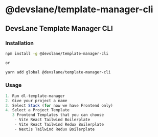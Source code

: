 # @devslane/template-manager-cli

## DevsLane Template Manager CLI

### Installation

```bash
npm install -g @devslane/template-manager-cli

or

yarn add global @devslane/template-manager-cli

```

### Usage

```js
1. Run dl-template-manager
2. Give your project a name
3. Select Stack (for now we have Frontend only)
4. Select a Project Template
   3 Frontend Templates that you can choose
    - Vite React Tailwind Boilerplate
    - Vite React Tailwind Redux Boilerplate
    - NextJs Tailwind Redux Boilerplate
```
